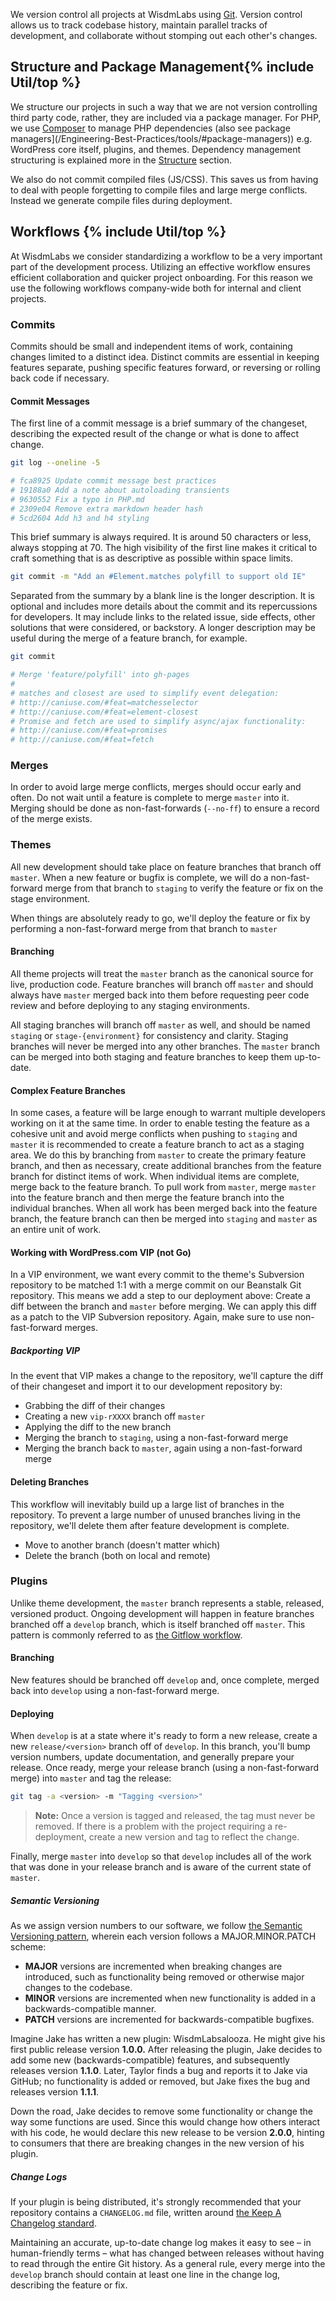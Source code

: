 We version control all projects at WisdmLabs using [Git](https://git-scm.com/). Version control allows us to track codebase history, maintain parallel tracks of development, and collaborate without stomping out each other's changes.

<h2 id="structure-package-management" class="anchor-heading">Structure and Package Management{% include Util/top %}</h2>

We structure our projects in such a way that we are not version controlling third party code, rather, they are included via a package manager. For PHP, we use [Composer](https://getcomposer.org/) to manage PHP dependencies (also see package managers](/Engineering-Best-Practices/tools/#package-managers)) e.g. WordPress core itself, plugins, and themes. Dependency management structuring is explained more in the [Structure](https://WisdmLabs.github.io/Engineering-Best-Practices/structure/#composer-based-project-structure) section.

We also do not commit compiled files (JS/CSS). This saves us from having to deal with people forgetting to compile files and large merge conflicts. Instead we generate compile files during deployment.

<h2 id="workflows" class="anchor-heading">Workflows {% include Util/top %}</h2>

At WisdmLabs we consider standardizing a workflow to be a very important part of the development process. Utilizing an effective workflow ensures efficient collaboration and quicker project onboarding. For this reason we use the following workflows company-wide both for internal and client projects.

### Commits

Commits should be small and independent items of work, containing changes limited to a distinct idea. Distinct commits are essential in keeping features separate, pushing specific features forward, or reversing or rolling back code if necessary.

#### Commit Messages

The first line of a commit message is a brief summary of the changeset, describing the expected result of the change or what is done to affect change.

```sh
git log --oneline -5

# fca8925 Update commit message best practices
# 19188a0 Add a note about autoloading transients
# 9630552 Fix a typo in PHP.md
# 2309e04 Remove extra markdown header hash
# 5cd2604 Add h3 and h4 styling
```

This brief summary is always required. It is around 50 characters or less, always stopping at 70. The high visibility of the first line makes it critical to craft something that is as descriptive as possible within space limits.

```sh
git commit -m "Add an #Element.matches polyfill to support old IE"
```

Separated from the summary by a blank line is the longer description. It is optional and includes more details about the commit and its repercussions for developers. It may include links to the related issue, side effects, other solutions that were considered, or backstory. A longer description may be useful during the merge of a feature branch, for example.

```sh
git commit

# Merge 'feature/polyfill' into gh-pages
#
# matches and closest are used to simplify event delegation:
# http://caniuse.com/#feat=matchesselector
# http://caniuse.com/#feat=element-closest
# Promise and fetch are used to simplify async/ajax functionality:
# http://caniuse.com/#feat=promises
# http://caniuse.com/#feat=fetch
```

### Merges

In order to avoid large merge conflicts, merges should occur early and often. Do not wait until a feature is complete to merge ```master``` into it. Merging should be done as non-fast-forwards (`--no-ff`) to ensure a record of the merge exists.

### Themes

All new development should take place on feature branches that branch off ```master```. When a new feature or bugfix is complete, we will do a non-fast-forward merge from that branch to ```staging``` to verify the feature or fix on the stage environment.

When things are absolutely ready to go, we'll deploy the feature or fix by performing a non-fast-forward merge from that branch to ```master```

#### Branching

All theme projects will treat the ```master``` branch as the canonical source for live, production code. Feature branches will branch off ```master``` and should always have ```master``` merged back into them before requesting peer code review and before deploying to any staging environments.

All staging branches will branch off ```master``` as well, and should be named ```staging``` or ```stage-{environment}``` for consistency and clarity. Staging branches will never be merged into any other branches. The ```master``` branch can be merged into both staging and feature branches to keep them up-to-date.

#### Complex Feature Branches

In some cases, a feature will be large enough to warrant multiple developers working on it at the same time. In order to enable testing the feature as a cohesive unit and avoid merge conflicts when pushing to ```staging``` and ```master``` it is recommended to create a feature branch to act as a staging area. We do this by branching from ```master``` to create the primary feature branch, and then as necessary, create additional branches from the feature branch for distinct items of work. When individual items are complete, merge back to the feature branch. To pull work from ```master```, merge ```master``` into the feature branch and then merge the feature branch into the individual branches. When all work has been merged back into the feature branch, the feature branch can then be merged into ```staging``` and ```master``` as an entire unit of work.

#### Working with WordPress.com VIP (not Go)

In a VIP environment, we want every commit to the theme's Subversion repository to be matched 1:1 with a merge commit on our Beanstalk Git repository. This means we add a step to our deployment above: Create a diff between the branch and ```master``` before merging. We can apply this diff as a patch to the VIP Subversion repository. Again, make sure to use non-fast-forward merges.

##### Backporting VIP

In the event that VIP makes a change to the repository, we'll capture the diff of their changeset and import it to our development repository by:

* Grabbing the diff of their changes
* Creating a new ```vip-rXXXX``` branch off ```master```
* Applying the diff to the new branch
* Merging the branch to ```staging```, using a non-fast-forward merge
* Merging the branch back to ```master```, again using a non-fast-forward merge

#### Deleting Branches

This workflow will inevitably build up a large list of branches in the repository. To prevent a large number of unused branches living in the repository, we'll delete them after feature development is complete.

* Move to another branch (doesn't matter which)
* Delete the branch (both on local and remote)

### Plugins

Unlike theme development, the `master` branch represents a stable, released, versioned product. Ongoing development will happen in feature branches branched off a `develop` branch, which is itself branched off `master`. This pattern is commonly referred to as [the Gitflow workflow](https://www.atlassian.com/git/tutorials/comparing-workflows#gitflow-workflow).

#### Branching

New features should be branched off `develop` and, once complete, merged back into `develop` using a non-fast-forward merge.

#### Deploying

When `develop` is at a state where it's ready to form a new release, create a new `release/<version>` branch off of `develop`. In this branch, you'll bump version numbers, update documentation, and generally prepare your release. Once ready, merge your release branch (using a non-fast-forward merge) into `master` and tag the release:

```sh
git tag -a <version> -m "Tagging <version>"
```

> **Note:** Once a version is tagged and released, the tag must never be removed. If there is a problem with the project requiring a re-deployment, create a new version and tag to reflect the change.

Finally, merge `master` into `develop` so that `develop` includes all of the work that was done in your release branch and is aware of the current state of `master`.

##### Semantic Versioning

As we assign version numbers to our software, we follow [the Semantic Versioning pattern](http://semver.org/), wherein each version follows a MAJOR.MINOR.PATCH scheme:

* **MAJOR** versions are incremented when breaking changes are introduced, such as functionality being removed or otherwise major changes to the codebase.
* **MINOR** versions are incremented when new functionality is added in a backwards-compatible manner.
* **PATCH** versions are incremented for backwards-compatible bugfixes.

Imagine Jake has written a new plugin: WisdmLabsalooza. He might give his first public release version **1.0.0.** After releasing the plugin, Jake decides to add some new (backwards-compatible) features, and subsequently releases version **1.1.0**. Later, Taylor finds a bug and reports it to Jake via GitHub; no functionality is added or removed, but Jake fixes the bug and releases version **1.1.1**.

Down the road, Jake decides to remove some functionality or change the way some functions are used. Since this would change how others interact with his code, he would declare this new release to be version **2.0.0**, hinting to consumers that there are breaking changes in the new version of his plugin.

##### Change Logs

If your plugin  is being distributed, it's strongly recommended that your repository contains a `CHANGELOG.md` file, written around [the Keep A Changelog standard](http://keepachangelog.com/).

Maintaining an accurate, up-to-date change log makes it easy to see – in human-friendly terms – what has changed between releases without having to read through the entire Git history. As a general rule, every merge into the `develop` branch should contain at least one line in the change log, describing the feature or fix.
